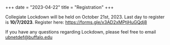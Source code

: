 +++
date = "2023-04-22"
title = "Registration"
+++

Collegiate Lockdown will be held on October 21st, 2023. Last day to register is **10/7/2023**. Register here: https://forms.gle/x3AD2xMPtjHuGQdj8


If you have any questions regarding Lockdown, please feel free to email [ubnetdef@buffalo.edu](mailto:ubnetdef@buffalo.edu)
